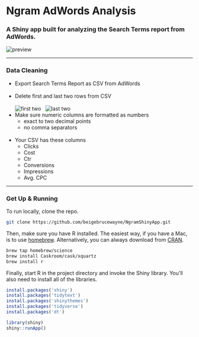 # Ngram AdWords Analysis
### A Shiny app built for analyzing the Search Terms report from AdWords.

![preview](https://i.imgur.com/s6vd7JO.jpg)

---
### Data Cleaning  

- Export Search Terms Report as CSV from AdWords  
&nbsp;  
- Delete first and last two rows from CSV  
&nbsp;  
![first two](https://i.imgur.com/gwV5DOF.png)
&nbsp;
![last two](https://i.imgur.com/8yENiAQ.png)
&nbsp;
- Make sure numeric columns are formatted as numbers
  - exact to two decimal points
  - no comma separators  
&nbsp;
- Your CSV has these columns
  - Clicks
  - Cost
  - Ctr
  - Conversions
  - Impressions
  - Avg. CPC

---
### Get Up & Running  

To run locally, clone the repo.
```bash
git clone https://github.com/beigebrucewayne/NgramShinyApp.git
```

Then, make sure you have R installed. The easiest way, if you have a Mac, is to use [homebrew](https://brew.sh/). Alternatively, you can always download from [CRAN](https://cran.r-project.org/).
```bash
brew tap homebrew/science
brew install Caskroom/cask/xquartz
brew install r
```

Finally, start R in the project directory and invoke the Shiny library. You'll also need to install all of the libraries.
```r
install.packages('shiny')
install.packages('tidytext')
install.packages('shinythemes')
install.packages('tidyverse')
install.packages('dt')

library(shiny)
shiny::runApp()
```

